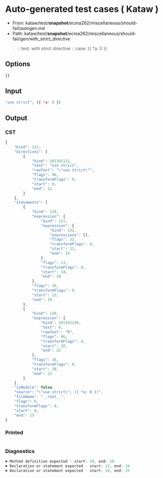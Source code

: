 # Auto-generated test cases ( Kataw )
- From: kataw/test/__snapshot__/ecma262/miscellaneous/should-fail/autogen.md
- Path: kataw/test/__snapshot__/ecma262/miscellaneous/should-fail/gen/with_strict_directive
> :: test: with strict directive
> :: case: ({ *a: 0 })
## Options

`````js
{}
`````
## Input

`````js
"use strict"; ({ *a: 0 })
`````
## Output

### CST

```javascript
{
    "kind": 122,
    "directives": [
        {
            "kind": 201392131,
            "text": "use strict",
            "rawText": "\"use strict\"",
            "flags": 96,
            "transformFlags": 0,
            "start": 0,
            "end": 12
        }
    ],
    "statements": [
        {
            "kind": 120,
            "expression": {
                "kind": 121,
                "expression": {
                    "kind": 132,
                    "expressions": [],
                    "flags": 32,
                    "transformFlags": 0,
                    "start": 13,
                    "end": 19
                },
                "flags": 13,
                "transformFlags": 0,
                "start": 34,
                "end": 19
            },
            "flags": 16,
            "transformFlags": 0,
            "start": 13,
            "end": 19
        },
        {
            "kind": 120,
            "expression": {
                "kind": 201392130,
                "text": 0,
                "rawText": "0",
                "flags": 96,
                "transformFlags": 0,
                "start": 20,
                "end": 22
            },
            "flags": 16,
            "transformFlags": 0,
            "start": 20,
            "end": 22
        }
    ],
    "isModule": false,
    "source": "\"use strict\"; ({ *a: 0 })",
    "fileName": "__root__",
    "flags": 0,
    "transformFlags": 0,
    "start": 0,
    "end": 25
}
```

### Printed

```javascript

```

### Diagnostics

```javascript
✖ Method definition expected - start: 19, end: 20
✖ Declaration or statement expected - start: 22, end: 24
✖ Declaration or statement expected - start: 24, end: 25

```

